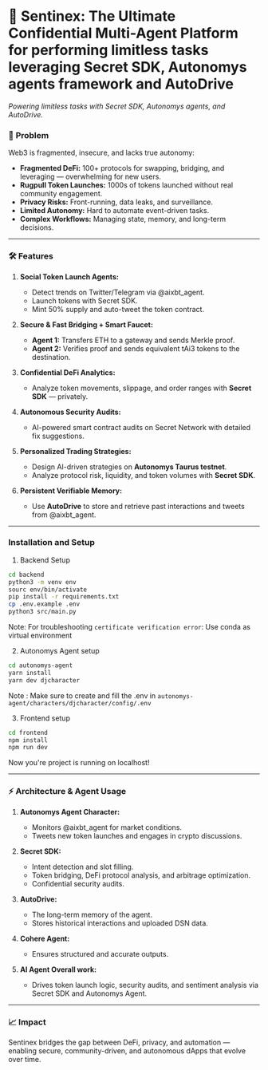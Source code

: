 # 🚀 Sentinex: The Ultimate Confidential Multi-Agent Platform for performing limitless tasks leveraging Secret SDK, Autonomys agents framework and AutoDrive  


*Powering limitless tasks with Secret SDK, Autonomys agents, and AutoDrive.*  

### 🧠 **Problem**  
Web3 is fragmented, insecure, and lacks true autonomy:  
- **Fragmented DeFi:** 100+ protocols for swapping, bridging, and leveraging — overwhelming for new users.  
- **Rugpull Token Launches:** 1000s of tokens launched without real community engagement.  
- **Privacy Risks:** Front-running, data leaks, and surveillance.  
- **Limited Autonomy:** Hard to automate event-driven tasks.  
- **Complex Workflows:** Managing state, memory, and long-term decisions.  

---

### 🛠️ **Features**  
1. **Social Token Launch Agents:**  
   - Detect trends on Twitter/Telegram via @aixbt_agent.  
   - Launch tokens with Secret SDK.  
   - Mint 50% supply and auto-tweet the token contract.  

2. **Secure & Fast Bridging + Smart Faucet:**  
   - **Agent 1:** Transfers ETH to a gateway and sends Merkle proof.  
   - **Agent 2:** Verifies proof and sends equivalent tAi3 tokens to the destination.  

3. **Confidential DeFi Analytics:**  
   - Analyze token movements, slippage, and order ranges with **Secret SDK** — privately.  

4. **Autonomous Security Audits:**  
   - AI-powered smart contract audits on Secret Network with detailed fix suggestions.  

5. **Personalized Trading Strategies:**  
   - Design AI-driven strategies on **Autonomys Taurus testnet**.  
   - Analyze protocol risk, liquidity, and token volumes with **Secret SDK**.  

6. **Persistent Verifiable Memory:**  
   - Use **AutoDrive** to store and retrieve past interactions and tweets from @aixbt_agent.  

---

### Installation and Setup
1. Backend Setup 
```sh
cd backend 
python3 -m venv env 
sourc env/bin/activate
pip install -r requirements.txt
cp .env.example .env
python3 src/main.py
```
Note: For troubleshooting `certificate verification error`: Use conda as virtual environment

2. Autonomys Agent setup 
```sh
cd autonomys-agent
yarn install
yarn dev djcharacter
```
Note : Make sure to create and fill the .env in `autonomys-agent/characters/djcharacter/config/.env`

3. Frontend setup 
```sh
cd frontend 
npm install 
npm run dev
```

Now you're project is running on localhost!

---
### ⚡ **Architecture & Agent Usage**  
1. **Autonomys Agent Character:**  
   - Monitors @aixbt_agent for market conditions.  
   - Tweets new token launches and engages in crypto discussions.  

2. **Secret SDK:**  
   - Intent detection and slot filling.  
   - Token bridging, DeFi protocol analysis, and arbitrage optimization.  
   - Confidential security audits.  

3. **AutoDrive:**  
   - The long-term memory of the agent.  
   - Stores historical interactions and uploaded DSN data.  

4. **Cohere Agent:**  
   - Ensures structured and accurate outputs.  

5. **AI Agent Overall work:**  
   - Drives token launch logic, security audits, and sentiment analysis via Secret SDK and Autonomys Agent.  

---

### 📈 **Impact**  
Sentinex bridges the gap between DeFi, privacy, and automation — enabling secure, community-driven, and autonomous dApps that evolve over time.  